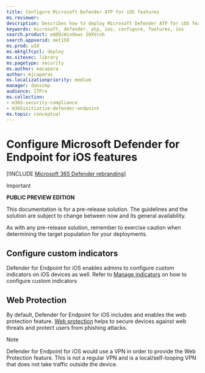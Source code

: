 ```yaml
---
title: Configure Microsoft Defender ATP for iOS features
ms.reviewer:
description: Describes how to deploy Microsoft Defender ATP for iOS features
keywords: microsoft, defender, atp, ios, configure, features, ios
search.product: eADQiWindows 10XVcnh
search.appverid: met150
ms.prod: w10
ms.mktglfcycl: deploy
ms.sitesec: library
ms.pagetype: security
ms.author: macapara
author: mjcaparas
ms.localizationpriority: medium
manager: dansimp
audience: ITPro
ms.collection: 
- m365-security-compliance 
- m365initiative-defender-endpoint 
ms.topic: conceptual
---
```


# Configure Microsoft Defender for Endpoint for iOS features

[!INCLUDE [Microsoft 365 Defender rebranding](../../includes/microsoft-defender.md)]

> [!IMPORTANT]
> **PUBLIC PREVIEW EDITION**
> 
> This documentation is for a pre-release solution. The guidelines and the solution are subject to change between now and its general availability.
> 
> As with any pre-release solution, remember to exercise caution when determining the target population for your deployments.


## Configure custom indicators 
Defender for Endpoint for iOS enables admins to configure custom indicators on
iOS devices as well. Refer to [Manage
indicators](https://docs.microsoft.com/windows/security/threat-protection/microsoft-defender-atp/manage-indicators)
on how to configure custom indicators

## Web Protection
By default, Defender for Endpoint for iOS includes and enables the web
protection feature. [Web
protection](web-protection-overview.md) helps
to secure devices against web threats and protect users from phishing attacks.

>[!NOTE]
>Defender for Endpoint for iOS would use a VPN in order to provide the Web Protection feature. This is not a regular VPN and is a local/self-looping VPN that does not take traffic outside the device. 

